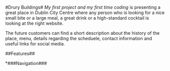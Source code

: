 #Drury Buildings#
*My first project and my first time coding* is presenting a great place in Dublin City Centre where any person who is looking for a nice small bite or a large meal, a great drink or a high-standard cocktail is looking at the right website. 

The future customers can find a short description about the history of the place, menu, details regarding the scheduele, contact information and useful links for social media. 

##Features##

*###Navigation###
